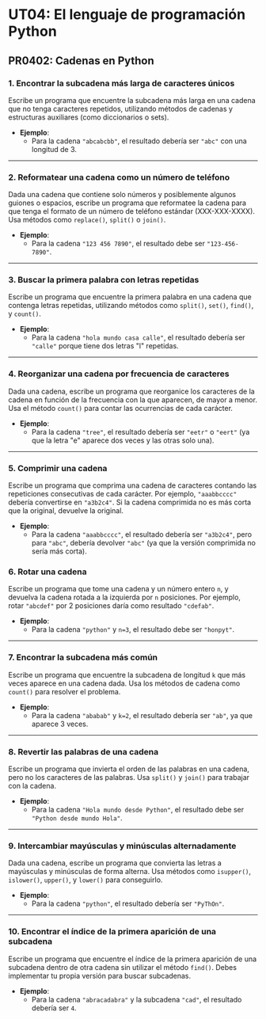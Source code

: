 # UT04: El lenguaje de programación Python

## PR0402: Cadenas en Python

### 1. Encontrar la subcadena más larga de caracteres únicos
Escribe un programa que encuentre la subcadena más larga en una cadena que no tenga caracteres repetidos, utilizando métodos de cadenas y estructuras auxiliares (como diccionarios o sets).

- **Ejemplo**: 
  - Para la cadena `"abcabcbb"`, el resultado debería ser `"abc"` con una longitud de 3.

---

### 2. Reformatear una cadena como un número de teléfono
Dada una cadena que contiene solo números y posiblemente algunos guiones o espacios, escribe un programa que reformatee la cadena para que tenga el formato de un número de teléfono estándar (XXX-XXX-XXXX). Usa métodos como `replace()`, `split()` o `join()`.

- **Ejemplo**: 
  - Para la cadena `"123 456 7890"`, el resultado debe ser `"123-456-7890"`.

---

### 3. Buscar la primera palabra con letras repetidas
Escribe un programa que encuentre la primera palabra en una cadena que contenga letras repetidas, utilizando métodos como `split()`, `set()`, `find()`, y `count()`.

- **Ejemplo**: 
  - Para la cadena `"hola mundo casa calle"`, el resultado debería ser `"calle"` porque tiene dos letras "l" repetidas.

---

### 4. Reorganizar una cadena por frecuencia de caracteres
Dada una cadena, escribe un programa que reorganice los caracteres de la cadena en función de la frecuencia con la que aparecen, de mayor a menor. Usa el método `count()` para contar las ocurrencias de cada carácter.

- **Ejemplo**: 
  - Para la cadena `"tree"`, el resultado debería ser `"eetr"` o `"eert"` (ya que la letra "e" aparece dos veces y las otras solo una).

---

### 5. Comprimir una cadena
Escribe un programa que comprima una cadena de caracteres contando las repeticiones consecutivas de cada carácter. Por ejemplo, `"aaabbcccc"` debería convertirse en `"a3b2c4"`. Si la cadena comprimida no es más corta que la original, devuelve la original.

- **Ejemplo**: 
  - Para la cadena `"aaabbcccc"`, el resultado debería ser `"a3b2c4"`, pero para `"abc"`, debería devolver `"abc"` (ya que la versión comprimida no sería más corta).


### 6. Rotar una cadena
Escribe un programa que tome una cadena y un número entero `n`, y devuelva la cadena rotada a la izquierda por `n` posiciones. Por ejemplo, rotar `"abcdef"` por 2 posiciones daría como resultado `"cdefab"`.

- **Ejemplo**:
  - Para la cadena `"python"` y `n=3`, el resultado debe ser `"honpyt"`.

---

### 7. Encontrar la subcadena más común
Escribe un programa que encuentre la subcadena de longitud `k` que más veces aparece en una cadena dada. Usa los métodos de cadena como `count()` para resolver el problema.

- **Ejemplo**:
  - Para la cadena `"ababab"` y `k=2`, el resultado debería ser `"ab"`, ya que aparece 3 veces.

---

### 8. Revertir las palabras de una cadena
Escribe un programa que invierta el orden de las palabras en una cadena, pero no los caracteres de las palabras. Usa `split()` y `join()` para trabajar con la cadena.

- **Ejemplo**:
  - Para la cadena `"Hola mundo desde Python"`, el resultado debe ser `"Python desde mundo Hola"`.

---

### 9. Intercambiar mayúsculas y minúsculas alternadamente
Dada una cadena, escribe un programa que convierta las letras a mayúsculas y minúsculas de forma alterna. Usa métodos como `isupper()`, `islower()`, `upper()`, y `lower()` para conseguirlo.

- **Ejemplo**:
  - Para la cadena `"python"`, el resultado debería ser `"PyThOn"`.

---

### 10. Encontrar el índice de la primera aparición de una subcadena
Escribe un programa que encuentre el índice de la primera aparición de una subcadena dentro de otra cadena sin utilizar el método `find()`. Debes implementar tu propia versión para buscar subcadenas.

- **Ejemplo**:
  - Para la cadena `"abracadabra"` y la subcadena `"cad"`, el resultado debería ser `4`.
